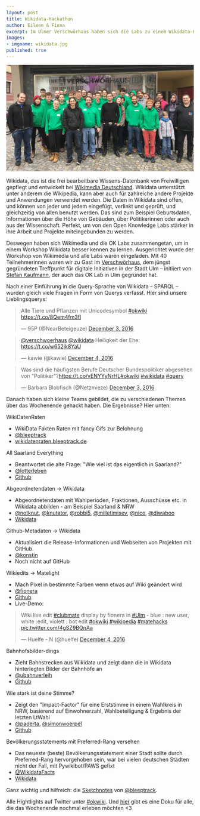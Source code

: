 ```yaml
---
layout: post
title: Wikidata-Hackathon
author: Eileen & Fiona
excerpt: Im Ulmer Verschwörhaus haben sich die Labs zu einem Wikidata-Hackathon getroffen.
images:
- imgname: wikidata.jpg
published: true
---
```


![wikidata-crew](/assets/blog/wikidata.jpg)

Wikidata, das ist die frei bearbeitbare Wissens-Datenbank von Freiwilligen gepflegt und entwickelt bei <a href="http://wikimedia.de">Wikimedia Deutschland</a>. Wikidata unterstützt unter anderem die Wikipedia, kann aber auch für zahlreiche andere Projekte und Anwendungen verwendet werden. Die Daten in Wikidata sind offen, und können von jeder und jedem eingefügt, verlinkt und geprüft, und gleichzeitig von allen benutzt werden. Das sind zum Beispiel Geburtsdaten, Informationen über die Höhe von Gebäuden, über Politikerinnen oder auch aus der Wissenschaft. Perfekt, um von den Open Knowledge Labs stärker in ihre Arbeit und Projekte miteingebunden zu werden.

Deswegen haben sich Wikimedia und die OK Labs zusammengetan, um in einem Workshop Wikidata besser kennen zu lernen. Ausgerichtet wurde der Workshop von Wikimedia und alle Labs waren eingeladen. Mit 40 Teilnehmerinnen waren wir zu Gast im <a href="http://weinhof9.de">Verschwörhaus</a>, dem jüngst gegründeten Treffpunkt für digitale Initiativen in der Stadt Ulm – initiiert von [Stefan Kaufmann](https://twitter.com/_stk), der auch das OK Lab in Ulm gegründet hat.

Nach einer Einführung in die Query-Sprache von Wikidata – SPARQL – wurden gleich viele Fragen in Form von Querys verfasst. Hier sind unsere Lieblingsquerys:

<blockquote class="twitter-tweet" data-partner="tweetdeck"><p lang="de" dir="ltr">Alle Tiere und Pflanzen mit Unicodesymbol <a href="https://twitter.com/hashtag/okwiki?src=hash">#okwiki</a> <a href="https://t.co/8Qem4fm3fl">https://t.co/8Qem4fm3fl</a></p>&mdash; 95P (@NearBeteigeuze) <a href="https://twitter.com/NearBeteigeuze/status/805059238217318400">December 3, 2016</a></blockquote>
<script async src="//platform.twitter.com/widgets.js" charset="utf-8"></script>

<blockquote class="twitter-tweet" data-conversation="none" data-cards="hidden" data-partner="tweetdeck"><p lang="de" dir="ltr"><a href="https://twitter.com/verschwoerhaus">@verschwoerhaus</a> <a href="https://twitter.com/wikidata">@wikidata</a> Heiligkeit der Ehe: <a href="https://t.co/w652jk8YaU">https://t.co/w652jk8YaU</a></p>&mdash; kawie (@kawie) <a href="https://twitter.com/kawie/status/805391624117293056">December 4, 2016</a></blockquote>
<script async src="//platform.twitter.com/widgets.js" charset="utf-8"></script>

<blockquote class="twitter-tweet" data-partner="tweetdeck"><p lang="de" dir="ltr">Was sind die häufigsten Berufe  Deutscher Bundespolitiker abgesehen von &quot;Politiker&quot;?<a href="https://t.co/vENYYyNrHL">https://t.co/vENYYyNrHL</a><a href="https://twitter.com/hashtag/okwiki?src=hash">#okwiki</a> <a href="https://twitter.com/hashtag/wikidata?src=hash">#wikidata</a> <a href="https://twitter.com/hashtag/query?src=hash">#query</a></p>&mdash; Barbara Blobfisch (@Netzmieze) <a href="https://twitter.com/Netzmieze/status/805063546077904898">December 3, 2016</a></blockquote>
<script async src="//platform.twitter.com/widgets.js" charset="utf-8"></script>

Danach haben sich kleine Teams gebildet, die zu verschiedenen Themen über das Wochenende gehackt haben. Die Ergebnisse? Hier unten:

WikiDatenRaten

* WikiData Fakten Raten mit fancy Gifs zur Belohnung
* [@bleeptrack](https://twitter.com/bleeptrack)
* [wikidatenraten.bleeptrack.de](http://wikidatenraten.bleeptrack.de)

All Saarland Everything

* Beantwortet die alte Frage: "Wie viel ist das eigentlich in Saarland?"
* [@lotterleben](https://twitter.com/lotterleben)
* [Github](https://github.com/Lotterleben/allsaarlandeverything)

Abgeordnetendaten -> Wikidata

* Abgeordnetendaten mit Wahlperioden, Fraktionen, Ausschüsse etc. in Wikidata abbilden - am Beispiel Saarland & NRW
* [@notknut](https://twitter.com/notknut),  [@knutator](https://twitter.com/knutator), [@robbi5](https://twitter.com/robbi5), [@milletimisev](https://twitter.com/milletimisev), [@nico](https://twitter.com/nicostuhlfauth), [@diwaboo](https://twitter.com/diwaboo)
* [Wikidata](https://www.wikidata.org/wiki/Wikidata:WikiProject_Heads_of_state_and_government/Germany)

Github-Metadaten -> Wikidata

* Aktualisiert die Release-Informationen und Webseiten von Projekten mit GitHub.
* [@konstin](https://twitter.com/konstin)
* Noch nicht auf GitHub

Wikiedits -> Matelight

* Mach Pixel in bestimmte Farben wenn etwas auf Wiki geändert wird
* [@fionera](https://twitter.com/fionera)
* [Github](https://gist.github.com/fionera/dd040844083ece8bb5b041a0bea2835f)
* Live-Demo:

<blockquote class="twitter-tweet" data-partner="tweetdeck"><p lang="en" dir="ltr">Wiki live edit <a href="https://twitter.com/hashtag/clubmate?src=hash">#clubmate</a> display by fionera in <a href="https://twitter.com/hashtag/Ulm?src=hash">#Ulm</a> - blue : new user, white :edit, violett : bot edit <a href="https://twitter.com/hashtag/okwiki?src=hash">#okwiki</a> <a href="https://twitter.com/hashtag/wikipedia?src=hash">#wikipedia</a>  <a href="https://twitter.com/hashtag/matehacks?src=hash">#matehacks</a> <a href="https://t.co/4gSZ9BQnAa">pic.twitter.com/4gSZ9BQnAa</a></p>&mdash; Huelfe - N (@huelfe) <a href="https://twitter.com/huelfe/status/805332664102293504">December 4, 2016</a></blockquote>
<script async src="//platform.twitter.com/widgets.js" charset="utf-8"></script>

Bahnhofsbilder-dings

* Zieht Bahnstrecken aus Wikidata und zeigt dann die in Wikidata hinterlegten Bilder der Bahnhöfe an
* [@ubahnverleih](https://twitter.com/ubahnverleih)
* [Github](https://github.com/ubahnverleih/bahnhofsbilder-dings)

Wie stark ist deine Stimme?

* Zeigt den "Impact-Factor" für eine Erststimme in einem Wahlkreis in NRW, basierend auf Einwohnerzahl, Wahlbeteiligung & Ergebnis der letzten LtWahl
* [@paderta](https://twitter.com/paderta), [@simonwoerpel](https://twitter.com/simonwoerpel)
* [Github](https://github.com/codefornrw/vote-impactor)

Bevölkerungsstatements mit Preferred-Rang versehen

* Das neueste (beste) Bevölkerungsstatement einer Stadt sollte durch Preferred-Rang hervorgehoben sein, war bei vielen deutschen Städten nicht der Fall, mit Pywikibot/PAWS gefixt
* [@WikidataFacts](https://twitter.com/WikidataFacts)
* [Wikidata](https://www.wikidata.org/wiki/User:TweetsFactsAndQueries/LatestPopulation)

Ganz wichtig und hilfreich: die [Sketchnotes](https://github.com/bleeptrack/wikidata-sketchnotes-2016) von [@bleeptrack](https://twitter.com/bleeptrack).

Alle Hightlights auf Twitter unter [#okwiki](https://twitter.com/hashtag/okwiki?src=hash). Und [hier](https://riedelwerk.wordpress.com/2016/12/05/804-wikidata-okwiki/) gibt es eine Doku für alle, die das Wochenende nochmal erleben möchten <3

